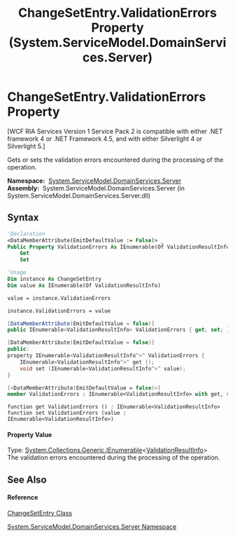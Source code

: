 ﻿---
title: ChangeSetEntry.ValidationErrors Property  (System.ServiceModel.DomainServices.Server)
TOCTitle: ValidationErrors Property
ms:assetid: P:System.ServiceModel.DomainServices.Server.ChangeSetEntry.ValidationErrors
ms:mtpsurl: https://msdn.microsoft.com/en-us/library/system.servicemodel.domainservices.server.changesetentry.validationerrors(v=VS.91)
ms:contentKeyID: 28755582
ms.date: 01/27/2012
mtps_version: v=VS.91
f1_keywords:
- System.ServiceModel.DomainServices.Server.ChangeSetEntry.ValidationErrors
- System.ServiceModel.DomainServices.Server.ChangeSetEntry.get_ValidationErrors
- System.ServiceModel.DomainServices.Server.ChangeSetEntry.set_ValidationErrors
dev_langs:
- CSharp
- JScript
- VB
- FSharp
- c++
api_location:
- System.ServiceModel.DomainServices.Server.dll
api_name:
- System.ServiceModel.DomainServices.Server.ChangeSetEntry.get_ValidationErrors
- System.ServiceModel.DomainServices.Server.ChangeSetEntry.set_ValidationErrors
- System.ServiceModel.DomainServices.Server.ChangeSetEntry.ValidationErrors
api_type:
- Managed
topic_type:
- apiref
- kbSyntax
product_family_name: VS
ROBOTS: INDEX,FOLLOW
---

# ChangeSetEntry.ValidationErrors Property

\[WCF RIA Services Version 1 Service Pack 2 is compatible with either .NET framework 4 or .NET Framework 4.5, and with either Silverlight 4 or Silverlight 5.\]

Gets or sets the validation errors encountered during the processing of the operation.

**Namespace:**  [System.ServiceModel.DomainServices.Server](ff423220\(v=vs.91\).md)  
**Assembly:**  System.ServiceModel.DomainServices.Server (in System.ServiceModel.DomainServices.Server.dll)

## Syntax

``` vb
'Declaration
<DataMemberAttribute(EmitDefaultValue := False)> _
Public Property ValidationErrors As IEnumerable(Of ValidationResultInfo)
    Get
    Set
```

``` vb
'Usage
Dim instance As ChangeSetEntry
Dim value As IEnumerable(Of ValidationResultInfo)

value = instance.ValidationErrors

instance.ValidationErrors = value
```

``` csharp
[DataMemberAttribute(EmitDefaultValue = false)]
public IEnumerable<ValidationResultInfo> ValidationErrors { get; set; }
```

``` c++
[DataMemberAttribute(EmitDefaultValue = false)]
public:
property IEnumerable<ValidationResultInfo^>^ ValidationErrors {
    IEnumerable<ValidationResultInfo^>^ get ();
    void set (IEnumerable<ValidationResultInfo^>^ value);
}
```

``` fsharp
[<DataMemberAttribute(EmitDefaultValue = false)>]
member ValidationErrors : IEnumerable<ValidationResultInfo> with get, set
```

``` jscript
function get ValidationErrors () : IEnumerable<ValidationResultInfo>
function set ValidationErrors (value : IEnumerable<ValidationResultInfo>)
```

#### Property Value

Type: [System.Collections.Generic.IEnumerable](https://msdn.microsoft.com/en-us/library/9eekhta0)\<[ValidationResultInfo](ff422142\(v=vs.91\).md)\>  
The validation errors encountered during the processing of the operation.  

## See Also

#### Reference

[ChangeSetEntry Class](ff422139\(v=vs.91\).md)

[System.ServiceModel.DomainServices.Server Namespace](ff423220\(v=vs.91\).md)

